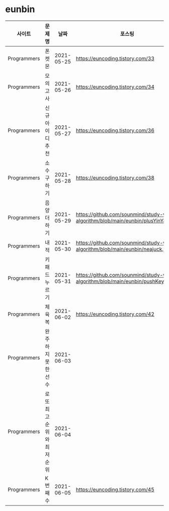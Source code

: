 # eunbin

|사이트|문제명|날짜|포스팅|
|---|------|---|---|
|Programmers|폰켓몬|2021-05-25|https://euncoding.tistory.com/33|
|Programmers|모의고사|2021-05-26|https://euncoding.tistory.com/34|
|Programmers|신규 아이디 추천|2021-05-27|https://euncoding.tistory.com/36|
|Programmers|소수 구하기|2021-05-28|https://euncoding.tistory.com/38|
|Programmers|음양 더하기|2021-05-29|https://github.com/sounmind/study-with-algorithm/blob/main/eunbin/plusYinYang.js|
|Programmers|내적|2021-05-30|https://github.com/sounmind/study-with-algorithm/blob/main/eunbin/neajuck.js|
|Programmers|키패드 누르기|2021-05-31|https://github.com/sounmind/study-with-algorithm/blob/main/eunbin/pushKeypad.js|
|Programmers|체육복|2021-06-02|https://euncoding.tistory.com/42|
|Programmers|완주하지 못한 선수|2021-06-03||
|Programmers|로또 최고순위와 최저순위|2021-06-04||
|Programmers|K번째 수|2021-06-05|https://euncoding.tistory.com/45|
